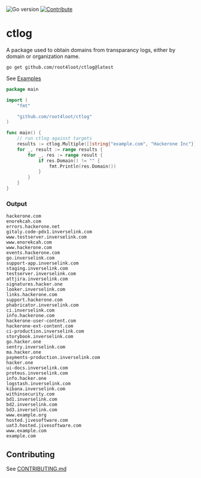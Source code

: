 ![Go version](https://img.shields.io/badge/Go-v1.19-blue.svg) [![Contribute](https://img.shields.io/badge/Contribute-Welcome-green.svg)](CONTRIBUTING.md)

# ctlog
A package used to obtain domains from transparancy logs, either by domain or organization name.

```
go get github.com/root4loot/ctlog@latest
```

See [Examples](https://github.com/root4loot/ctlog/tree/master/examples)

```go
package main

import (
	"fmt"

	"github.com/root4loot/ctlog"
)

func main() {
	// run ctlog against targets
	results := ctlog.Multiple([]string{"example.com", "Hackerone Inc"})
	for _, result := range results {
		for _, res := range result {
			if res.Domain() != "" {
				fmt.Println(res.Domain())
			}
		}
	}
}
```

### Output

```
hackerone.com
enorekcah.com
errors.hackerone.net
gitaly.code-pdx1.inverselink.com
www.testserver.inverselink.com
www.enorekcah.com
www.hackerone.com
events.hackerone.com
go.inverselink.com
support-app.inverselink.com
staging.inverselink.com
testserver.inverselink.com
attjira.inverselink.com
signatures.hacker.one
looker.inverselink.com
links.hackerone.com
support.hackerone.com
phabricator.inverselink.com
ci.inverselink.com
info.hackerone.com
hackerone-user-content.com
hackerone-ext-content.com
ci-production.inverselink.com
storybook.inverselink.com
go.hacker.one
sentry.inverselink.com
ma.hacker.one
payments-production.inverselink.com
hacker.one
ui-docs.inverselink.com
proteus.inverselink.com
info.hacker.one
logstash.inverselink.com
kibana.inverselink.com
withinsecurity.com
bd1.inverselink.com
bd2.inverselink.com
bd3.inverselink.com
www.example.org
hosted.jivesoftware.com
uat3.hosted.jivesoftware.com
www.example.com
example.com
```

## Contributing

See [CONTRIBUTING.md](CONTRIBUTING.md)
